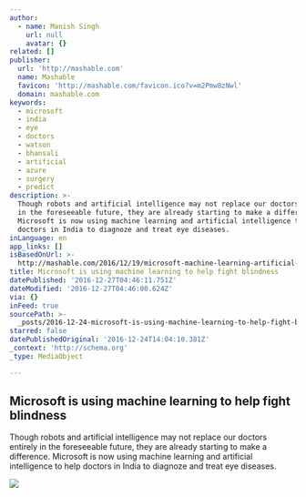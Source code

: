 ```yaml
---
author:
  - name: Manish Singh
    url: null
    avatar: {}
related: []
publisher:
  url: 'http://mashable.com'
  name: Mashable
  favicon: 'http://mashable.com/favicon.ico?v=m2Pmw8zNwl'
  domain: mashable.com
keywords:
  - microsoft
  - india
  - eye
  - doctors
  - watson
  - bhansali
  - artificial
  - azure
  - surgery
  - predict
description: >-
  Though robots and artificial intelligence may not replace our doctors entirely
  in the foreseeable future, they are already starting to make a difference.
  Microsoft is now using machine learning and artificial intelligence to help
  doctors in India to diagnoze and treat eye diseases.
inLanguage: en
app_links: []
isBasedOnUrl: >-
  http://mashable.com/2016/12/19/microsoft-machine-learning-artificial-intelligence-blindness-india/?platform=hootsuite
title: Microsoft is using machine learning to help fight blindness
datePublished: '2016-12-27T04:46:11.751Z'
dateModified: '2016-12-27T04:46:00.624Z'
via: {}
inFeed: true
sourcePath: >-
  _posts/2016-12-24-microsoft-is-using-machine-learning-to-help-fight-blindness.md
starred: false
datePublishedOriginal: '2016-12-24T14:04:10.381Z'
_context: 'http://schema.org'
_type: MediaObject

---
```

<article style=""><h1>Microsoft is using machine learning to help fight blindness</h1><p>Though robots and artificial intelligence may not replace our doctors entirely in the foreseeable future, they are already starting to make a difference. Microsoft is now using machine learning and artificial intelligence to help doctors in India to diagnoze and treat eye diseases.</p><img src="http://a.amz.mshcdn.com/media/ZgkyMDE2LzEyLzE5L2ZkL2JiNDg3Y2U5MzFhMzRlYzBhN2JkODdjMTliZjdiOWU4LjNkMjJhLnBuZwpwCXRodW1iCTEyMDB4NjMwCmUJanBn/de340bce/9f2/bb487ce9-31a3-4ec0-a7bd-87c19bf7b9e8.jpg" /></article>